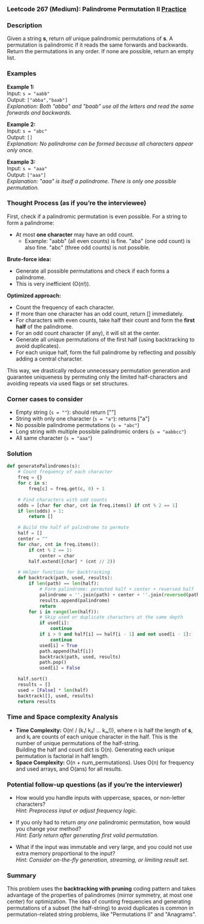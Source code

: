 ### Leetcode 267 (Medium): Palindrome Permutation II [Practice](https://leetcode.com/problems/palindrome-permutation-ii)

### Description  
Given a string **s**, return *all* unique palindromic permutations of **s**. A permutation is palindromic if it reads the same forwards and backwards. Return the permutations in any order. If none are possible, return an empty list.

### Examples  

**Example 1:**  
Input: `s = "aabb"`  
Output: `["abba","baab"]`  
*Explanation: Both "abba" and "baab" use all the letters and read the same forwards and backwards.*

**Example 2:**  
Input: `s = "abc"`  
Output: `[]`  
*Explanation: No palindrome can be formed because all characters appear only once.*

**Example 3:**  
Input: `s = "aaa"`  
Output: `["aaa"]`  
*Explanation: "aaa" is itself a palindrome. There is only one possible permutation.*

### Thought Process (as if you’re the interviewee)  
First, check if a palindromic permutation is even possible. For a string to form a palindrome:
- At most **one character** may have an odd count.  
  - Example: "aabb" (all even counts) is fine. "aba" (one odd count) is also fine. "abc" (three odd counts) is not possible.

**Brute-force idea:**  
- Generate all possible permutations and check if each forms a palindrome.
- This is very inefficient (O(n!)).

**Optimized approach:**  
- Count the frequency of each character.
- If more than one character has an odd count, return [] immediately.
- For characters with even counts, take half their count and form the **first half** of the palindrome.
- For an odd count character (if any), it will sit at the center.
- Generate all unique permutations of the first half (using backtracking to avoid duplicates).
- For each unique half, form the full palindrome by reflecting and possibly adding a central character.

This way, we drastically reduce unnecessary permutation generation and guarantee uniqueness by permuting only the limited half-characters and avoiding repeats via used flags or set structures.

### Corner cases to consider  
- Empty string (`s = ""`): should return [""]
- String with only one character (`s = "a"`): returns ["a"]
- No possible palindrome permutations (`s = "abc"`)
- Long string with multiple possible palindromic orders (`s = "aabbcc"`)
- All same character (`s = "aaa"`)

### Solution

```python
def generatePalindromes(s):
    # Count frequency of each character
    freq = {}
    for c in s:
        freq[c] = freq.get(c, 0) + 1

    # Find characters with odd counts
    odds = [char for char, cnt in freq.items() if cnt % 2 == 1]
    if len(odds) > 1:
        return []

    # Build the half of palindrome to permute
    half = []
    center = ""
    for char, cnt in freq.items():
        if cnt % 2 == 1:
            center = char
        half.extend([char] * (cnt // 2))

    # Helper function for backtracking
    def backtrack(path, used, results):
        if len(path) == len(half):
            # Form palindrome: permuted half + center + reversed half
            palindrome = ''.join(path) + center + ''.join(reversed(path))
            results.append(palindrome)
            return
        for i in range(len(half)):
            # Skip used or duplicate characters at the same depth
            if used[i]:
                continue
            if i > 0 and half[i] == half[i - 1] and not used[i - 1]:
                continue
            used[i] = True
            path.append(half[i])
            backtrack(path, used, results)
            path.pop()
            used[i] = False

    half.sort()
    results = []
    used = [False] * len(half)
    backtrack([], used, results)
    return results
```

### Time and Space complexity Analysis  

- **Time Complexity:** O(n! / (k₁! k₂! ... kₘ!)), where n is half the length of **s**, and kᵢ are counts of each unique character in the half. This is the number of unique permutations of the half-string.  
  Building the half and count dict is O(n). Generating each unique permutation is factorial in half length.
- **Space Complexity:** O(n + num_permutations). Uses O(n) for frequency and used arrays, and O(ans) for all results.

### Potential follow-up questions (as if you’re the interviewer)  

- How would you handle inputs with uppercase, spaces, or non-letter characters?  
  *Hint: Preprocess input or adjust frequency logic.*

- If you only had to return *any one* palindromic permutation, how would you change your method?  
  *Hint: Early return after generating first valid permutation.*

- What if the input was immutable and very large, and you could not use extra memory proportional to the input?  
  *Hint: Consider on-the-fly generation, streaming, or limiting result set.*

### Summary
This problem uses the **backtracking with pruning** coding pattern and takes advantage of the properties of palindromes (mirror symmetry, at most one center) for optimization. The idea of counting frequencies and generating permutations of a subset (the half-string) to avoid duplicates is common in permutation-related string problems, like "Permutations II" and "Anagrams".